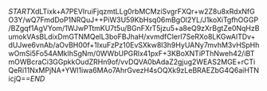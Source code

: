 $START$XdLTixk+A7PEVIruiFjqzmtLLg0rbMCMziSvgrFXQr+w2Z8u8xRdxNfGO3Y/wQ7FmdDoP1NRQuJ++PiW3U59KbHsq06mBgOl2YL/J1koXiTgfhOGGP/BZgqf1AgVYom/1WJwPTtmKU7t5u/BGnFXrT5jzu5+a8eQ9zXrBgtZe0NqHzBumokVAsBLdixDmGTNMQelL3boFBJhaH/xvmdfClerI7SeRXo8LKGwAlTDv+dUJwe6vnAb/aOvBH00f+1IxuFzPz10EvSXkw8l3h9HyUANy7mvhM3vHSpHhwOmSi5Fo54AMklhSgNm/0WWbUPGRlx41pxF+3KBoXNTiPThNweh42/iBTmOWBcraCi3GGpkkOudZRHn9of/vvDQVA0bAdaZ2gjug2WEAS2MGE+rCTiQeRi11NxMPjNA+YWI1iwa6MAo7AhrGvezH4sOQXk9zLeBRAEZbG4Q6aiHTNicjQ==$END$